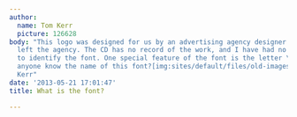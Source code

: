 ```yaml
---
author:
  name: Tom Kerr
  picture: 126628
body: "This logo was designed for us by an advertising agency designer who has since
  left the agency. The CD has no record of the work, and I have had no luck trying
  to identify the font. One special feature of the font is the letter \"k\". Does
  anyone know the name of this font?[img:sites/default/files/old-images/MM_logo_5030.jpg]\r\n\r\nThanks,\r\n\r\nTom
  Kerr"
date: '2013-05-21 17:01:47'
title: What is the font?

---
```

